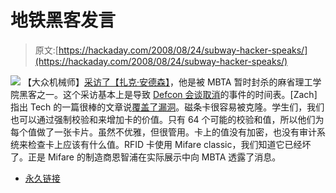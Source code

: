 # 地铁黑客发言

> 原文:[https://hackaday.com/2008/08/24/subway-hacker-speaks/](https://hackaday.com/2008/08/24/subway-hacker-speaks/)

![](../Images/ae282dcea41190f29c633312e1183d46.png)
【大众机械师】[采访了【扎克·安德森】](http://www.popularmechanics.com/technology/industry/4278892.html?page=1)，他是被 MBTA 暂时封杀的麻省理工学院黑客之一。这个采访基本上是导致 [Defcon 会谈取消](http://www.hackaday.com/2008/08/09/defcon-16-mit-boston-transit-presentation-gagged/)的事件的时间表。[Zach]指出 Tech 的一篇很棒的文章说[覆盖了漏洞](http://www-tech.mit.edu/V128/N30/subwayvulnerabilities.html)。磁条卡很容易被克隆。学生们，我们也可以通过强制校验和来增加卡的价值。只有 64 个可能的校验和值，所以他们为每个值做了一张卡片。虽然不优雅，但很管用。卡上的值没有加密，也没有审计系统来检查卡上应该有什么值。RFID 卡使用 Mifare classic，我们知道它已经坏了。正是 Mifare 的制造商恩智浦在实际展示中向 MBTA 透露了消息。

*   [永久链接](http://www.popularmechanics.com/technology/industry/4278892.html?page=1)